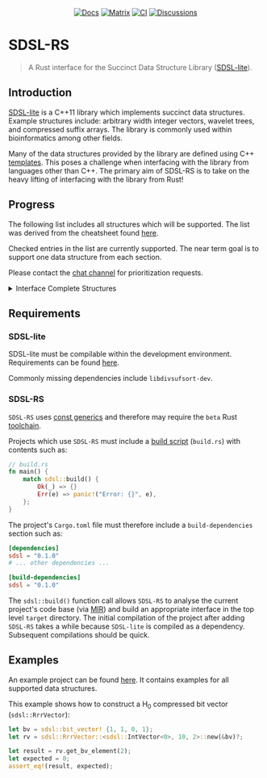 <p align="center">
  <a href="https://docs.rs/sdsl"><img src="https://docs.rs/sdsl/badge.svg" alt="Docs"></a>
  <a href="https://matrix.to/#/#sdsl-rs:matrix.org"><img src="https://img.shields.io/matrix/sdsl-rs:matrix.org?label=chat&logo=matrix" alt="Matrix"></a>
  <a href="https://github.com/sdsl-rs/sdsl-rs/actions/workflows/main.yaml"><img src="https://github.com/sdsl-rs/sdsl-rs/actions/workflows/main.yaml/badge.svg" alt="CI"></a>
  <a href="https://github.com/sdsl-rs/sdsl-rs/discussions"><img src="https://img.shields.io/badge/github-discussions-red" alt="Discussions"></a>
</p>

# SDSL-RS

> A Rust interface for the Succinct Data Structure Library ([SDSL-lite](https://github.com/simongog/sdsl-lite)).

## Introduction

[SDSL-lite](https://github.com/simongog/sdsl-lite) is a C++11 library which implements succinct data structures. Example structures include: arbitrary width integer vectors, wavelet trees, and compressed suffix arrays. The library is commonly used within bioinformatics among other fields.

Many of the data structures provided by the library are defined using C++ [templates](https://en.cppreference.com/w/cpp/language/class_template). This poses a challenge when interfacing with the library from languages other than C++. The primary aim of SDSL-RS is to take on the heavy lifting of interfacing with the library from Rust!

## Progress

The following list includes all structures which will be supported. The list was derived from the cheatsheet found [here](https://simongog.github.io/assets/data/sdsl-cheatsheet.pdf).

Checked entries in the list are currently supported. The near term goal is to support one data structure from each section.

Please contact the [chat channel](https://matrix.to/#/#sdsl-rs:matrix.org) for prioritization requests.

<details>
  <summary>Interface Complete Structures</summary>

### Integer vectors

* [x] IntVector

### Bit vectors

* [x] BitVector (plain bit vector)
* [ ] BitVectorIl (interleaved bit vector)
* [x] RrrVector (H<sub>0</sub> compressed bit vector)
* [ ] SdVector (sparse bit vector)
* [ ] HybVector (hybrid bit vector)

### Rank Supports

* [ ] RankSupportV
* [ ] RankSupportV5
* [ ] RankSupportScan
* [ ] RankSupportIl
* [ ] RankSupportRrr
* [ ] RankSupportSd
* [ ] RankSupportHyb

### Select Supports

* [ ] SelectSupportMcl
* [ ] SelectSupportScan
* [ ] SelectSupportIl
* [ ] SelectSupportRrr
* [ ] SelectSupportSd

### Wavelet Trees

* [ ] WtRlmn
* [ ] WtGmr
* [ ] WtAp
* [ ] WtHuff
* [ ] WmInt
* [ ] WtBlcd
* [ ] WtHutu
* [ ] WtInt

### Compressed Suffix Arrays

* [ ] CsaBitcompressed
* [ ] CsaSada
* [ ] CsaWt

### Longest Common Prefix Arrays

* [ ] LcpBitcompressed
* [ ] LcpDac
* [ ] LcpByte
* [ ] LcpWt
* [ ] LcpVlc
* [ ] LcpSupportSada
* [ ] LcpSupportTree
* [ ] LcpSupportTree2

### Balanced Parentheses Supports

* [ ] BpSupportG
* [ ] BpSupportGg
* [ ] BpSupportSada

### Compressed Suffix Trees

* [ ] CstSada
* [ ] CstSct3

### Range Min/Max Query

* [ ] RmqSupportSparseTable
* [ ] RmqSuccintSada
* [ ] RmqSuccintSct

</details>

## Requirements

### SDSL-lite

SDSL-lite must be compilable within the development environment. Requirements can be found [here](https://github.com/simongog/sdsl-lite#requirements).

Commonly missing dependencies include `libdivsufsort-dev`.

### SDSL-RS

`SDSL-RS` uses [const generics](https://blog.rust-lang.org/2021/02/26/const-generics-mvp-beta.html) and therefore may require the `beta` Rust [toolchain](https://rust-lang.github.io/rustup/concepts/toolchains.html).

Projects which use `SDSL-RS` must include a [build script](https://doc.rust-lang.org/cargo/reference/build-scripts.html) (`build.rs`) with contents such as:

```rust
// build.rs
fn main() {
    match sdsl::build() {
        Ok(_) => {}
        Err(e) => panic!("Error: {}", e),
    };
}
```

The project's `Cargo.toml` file must therefore include a `build-dependencies` section such as:

```toml
[dependencies]
sdsl = "0.1.0"
# ... other dependencies ...

[build-dependencies]
sdsl = "0.1.0"
```

The `sdsl::build()` function call allows `SDSL-RS` to analyse the current project's code base (via [MIR](https://rustc-dev-guide.rust-lang.org/mir/index.html)) and build an appropriate interface in the top level `target` directory. The initial compilation of the project after adding `SDSL-RS` takes a while because `SDSL-lite` is compiled as a dependency. Subsequent compilations should be quick.

## Examples

An example project can be found [here](https://github.com/sdsl-rs/sdsl-rs/tree/master/examples). It contains examples for all supported data structures.

This example shows how to construct a H<sub>0</sub> compressed bit vector (`sdsl::RrrVector`):

```rust
let bv = sdsl::bit_vector! {1, 1, 0, 1};
let rv = sdsl::RrrVector::<sdsl::IntVector<0>, 10, 2>::new(&bv)?;

let result = rv.get_bv_element(2);
let expected = 0;
assert_eq!(result, expected);
```
